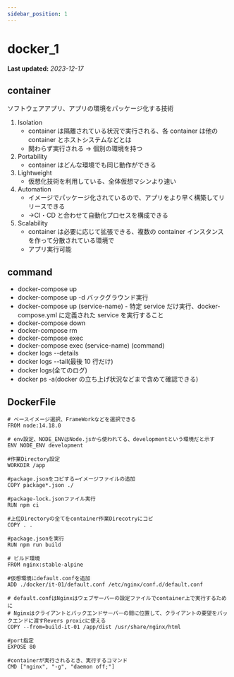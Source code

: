 ```yaml
---
sidebar_position: 1
---
```


# docker_1

**Last updated:** _2023-12-17_

## container

ソフトウェアアプリ、アプリの環境をパッケージ化する技術

1. Isolation
   - container は隔離されている状況で実行される、各 container は他の container とホストシステムなどとは
   - 関わらず実行される → 個別の環境を持つ
2. Portability
   - container はどんな環境でも同じ動作ができる
3. Lightweight
   - 仮想化技術を利用している、全体仮想マシンより速い
4. Automation
   - イメージでパッケージ化されているので、アプリをより早く構築してリリースできる
   - →CI・CD と合わせて自動化プロセスを構成できる
5. Scalability
   - container は必要に応じて拡張できる、複数の container インスタンスを作って分散されている環境で
   - アプリ実行可能

## command

- docker-compose up
- docker-compose up -d バックグラウンド実行
- docker-compose up (service-name) - 特定 service だけ実行、docker-compose.yml に定義された service を実行すること
- docker-compose down
- docker-compose rm
- docker-compose exec
- docker-compose exec (service-name) (command)
- docker logs --details
- docker logs --tail(最後 10 行だけ)
- docker logs(全てのログ)
- docker ps -a(docker の立ち上げ状況などまで含めて確認できる)

## DockerFile

```shell
# ベースイメージ選択、FrameWorkなどを選択できる
FROM node:14.18.0

# env設定、NODE_ENVはNode.jsから使われてる、developmentという環境だと示す
ENV NODE_ENV development

#作業Directory設定
WORKDIR /app

#package.jsonをコピする→イメージファイルの追加
COPY package*.json ./

#package-lock.jsonファイル実行
RUN npm ci

#上位Directoryの全てをcontainer作業Direcotryにコピ
COPY . .

#package.jsonを実行
RUN npm run build

# ビルド環境
FROM nginx:stable-alpine

#仮想環境にdefault.confを追加
ADD ./docker/it-01/default.conf /etc/nginx/conf.d/default.conf

# default.confはNginxはウェブサーバーの設定ファイルでcontainer上で実行するために
# Nginxはクライアントとバックエンドサーバーの間に位置して、クライアントの要望をバックエンドに渡すRevers proxicに使える
COPY --from=build-it-01 /app/dist /usr/share/nginx/html

#port指定
EXPOSE 80

#containerが実行されるとき、実行するコマンド
CMD ["nginx", "-g", "daemon off;"]
```
